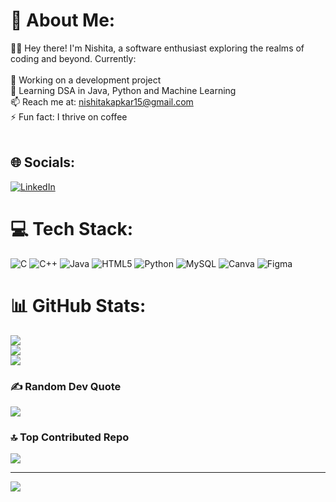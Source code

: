 # 💫 About Me:
👩‍💻 Hey there! I'm Nishita, a software enthusiast exploring the realms of coding and beyond. Currently:<br><br>🔭 Working on a development project<br>🌱 Learning DSA in Java, Python and Machine Learning <br>📫 Reach me at: nishitakapkar15@gmail.com<br>⚡ Fun fact: I thrive on coffee<br><br>


## 🌐 Socials:
[![LinkedIn](https://img.shields.io/badge/LinkedIn-%230077B5.svg?logo=linkedin&logoColor=white)](https://linkedin.com/in/nishitakapkar15) 

# 💻 Tech Stack:
![C](https://img.shields.io/badge/c-%2300599C.svg?style=for-the-badge&logo=c&logoColor=white) ![C++](https://img.shields.io/badge/c++-%2300599C.svg?style=for-the-badge&logo=c%2B%2B&logoColor=white) ![Java](https://img.shields.io/badge/java-%23ED8B00.svg?style=for-the-badge&logo=openjdk&logoColor=white) ![HTML5](https://img.shields.io/badge/html5-%23E34F26.svg?style=for-the-badge&logo=html5&logoColor=white) ![Python](https://img.shields.io/badge/python-3670A0?style=for-the-badge&logo=python&logoColor=ffdd54) ![MySQL](https://img.shields.io/badge/mysql-%2300000f.svg?style=for-the-badge&logo=mysql&logoColor=white) ![Canva](https://img.shields.io/badge/Canva-%2300C4CC.svg?style=for-the-badge&logo=Canva&logoColor=white) ![Figma](https://img.shields.io/badge/figma-%23F24E1E.svg?style=for-the-badge&logo=figma&logoColor=white)
# 📊 GitHub Stats:
![](https://github-readme-stats.vercel.app/api?username=nish1502&theme=blue-green&hide_border=false&include_all_commits=true&count_private=true)<br/>
![](https://github-readme-streak-stats.herokuapp.com/?user=nish1502&theme=blue-green&hide_border=false)<br/>
![](https://github-readme-stats.vercel.app/api/top-langs/?username=nish1502&theme=blue-green&hide_border=false&include_all_commits=true&count_private=true&layout=compact)

### ✍️ Random Dev Quote
![](https://quotes-github-readme.vercel.app/api?type=horizontal&theme=radical)

### 🔝 Top Contributed Repo
![](https://github-contributor-stats.vercel.app/api?username=nish1502&limit=5&theme=dark&combine_all_yearly_contributions=true)

<!--### 😂 Random Dev Meme
<img src='https://randommeme-five.vercel.app/' style="height: 400px;"/> -->

---
[![](https://visitcount.itsvg.in/api?id=nish1502&icon=0&color=0)](https://visitcount.itsvg.in)

<!-- Proudly created with GPRM ( https://gprm.itsvg.in ) -->
